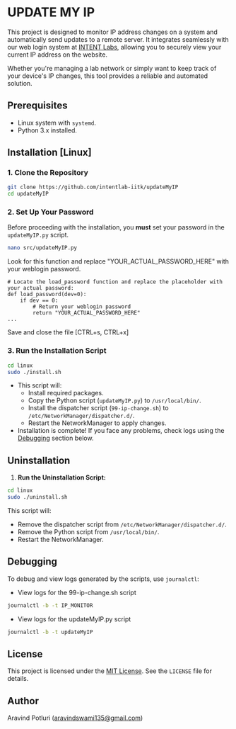 # UPDATE MY IP

This project is designed to monitor IP address changes on a system and automatically send updates to a remote server. It integrates seamlessly with our web login system at [INTENT Labs](https://github.com/intentlab-iitk/intentlab-iitk.github.io), allowing you to securely view your current IP address on the website.

Whether you're managing a lab network or simply want to keep track of your device's IP changes, this tool provides a reliable and automated solution.

## Prerequisites

- Linux system with `systemd`.
- Python 3.x installed.

## Installation [Linux]

### 1. Clone the Repository

```bash
git clone https://github.com/intentlab-iitk/updateMyIP
cd updateMyIP
```

### 2. **Set Up Your Password**

Before proceeding with the installation, you **must** set your password in the `updateMyIP.py` script.

```bash
nano src/updateMyIP.py
```
Look for this function and replace "YOUR_ACTUAL_PASSWORD_HERE" with your weblogin password.
```
# Locate the load_password function and replace the placeholder with your actual password:
def load_password(dev=0):
    if dev == 0:
        # Return your weblogin password
        return "YOUR_ACTUAL_PASSWORD_HERE"
...
```
Save and close the file [CTRL+s, CTRL+x]


### 3. Run the Installation Script

```bash
cd linux
sudo ./install.sh
```
- This script will:
    - Install required packages.
    - Copy the Python script (`updateMyIP.py`) to `/usr/local/bin/`.
    - Install the dispatcher script (`99-ip-change.sh`) to `/etc/NetworkManager/dispatcher.d/`.
    - Restart the NetworkManager to apply changes.
- Installation is complete! If you face any problems, check logs using the [Debugging](#debugging) section below.

## Uninstallation

1. **Run the Uninstallation Script:**

```bash
cd linux
sudo ./uninstall.sh
```

This script will:
- Remove the dispatcher script from `/etc/NetworkManager/dispatcher.d/`.
- Remove the Python script from `/usr/local/bin/`.
- Restart the NetworkManager.

## Debugging

To debug and view logs generated by the scripts, use `journalctl`:

  - View logs for the 99-ip-change.sh script  
```bash
journalctl -b -t IP_MONITOR
```
  - View logs for the updateMyIP.py script  
```bash
journalctl -b -t updateMyIP
```

## License
This project is licensed under the [MIT License](./LICENSE). See the `LICENSE` file for details.

## Author
Aravind Potluri (<aravindswami135@gmail.com>)
